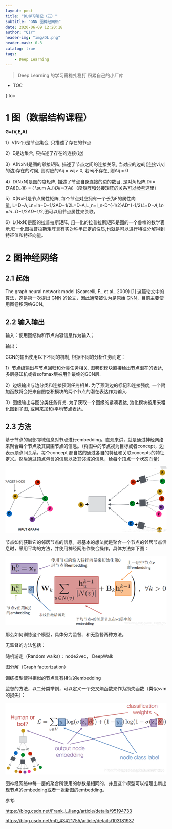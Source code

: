 ```yaml
---
layout: post
title: "DL学习笔记（五）"
subtitle: "GNN 图神经网络"
date: 2020-06-09 12:20:18
author: "QIY"
header-img: "img/DL.png"
header-mask: 0.3
catalog: true
tags:
    - Deep Learning
---
```


> Deep Learning 的学习需稳扎稳打 积累自己的小厂库

* TOC

{:toc


# 1 图（数据结构课程）

**G=(V,E,A)**

1）V(N个)是节点集合, 只描述了存在的节点

2）E是边集合, 只描述了存在的连接(边)

3）A(NxN)是图的邻接矩阵, 描述了节点之间的连接关系,
当对应的边eij(连接vi,vj的边)存在的时候, 则对应的Aij = wij\> 0, 若eij不存在,
则Aij = 0

4）D(NxN)是图的度矩阵, 描述了节点自身连接的边的数目, 是对角矩阵,Dii=(∑Ai)D_{ii}
= ( \\sum
A_i)*Dii*​=(∑*Ai*​)（[度矩阵和邻接矩阵的关系可以参考这里](https://blog.csdn.net/Frank_LJiang/article/details/95214027)）

5）X(NxF)是节点属性矩阵,
每个节点对应拥有一个长为F的属性向量, L=D−A,Ln=In−D−1/2AD−1/2L=D-A,L_n=I_n-D\^{-1/2}AD\^{-1/2}*L*=*D*−*A*,*Ln*​=*In*​−*D*−1/2*AD*−1/2,图可以用节点属性来关联。

6）L(NxN)是图的拉普拉斯矩阵,
归一化的拉普拉斯矩阵是图的一个鲁棒的数学表示.归一化图拉普拉斯矩阵具有实对称半正定的性质,也就是可以进行特征分解得到特征值和特征向量。

# 2 图神经网络

## 2.1 起始

The graph neural network model (Scarselli, F., et al., 2009) [1]
这篇论文中的算法，这是第一次提出 GNN 的论文，因此通常被认为是原始
GNN，目前主要使用图卷积网络GCN。

## 2.2 输入输出

输入：使用图结构和节点内容信息作为输入；

输出：

GCN的输出使用以下不同的机制, 根据不同的分析任务而定：

1）节点级输出与节点回归和分类任务相关. 图卷积模块直接给出节点潜在的表达,
多层感知机或者softmax层被用作最终的GCN层.

2）边级输出与边分类和连接预测任务相关. 为了预测边的标记和连接强度,
一个附加函数将会把来自图卷积模块的两个节点的潜在表达作为输入.

3）图级输出与图分类任务有关. 为了获取一个图级的紧凑表达,
池化模块被用来粗化图到子图, 或用来加和/平均节点表达。

## 2.3 方法

基于节点的局部邻域信息对节点进行embedding。直观来讲，就是通过神经网络来聚合每个节点及其周围节点的信息。（将图中的节点视为目标或者concept，边表示顶点间关系。每个concept
都自然的通过各自的特征和关联concepts的特征定义。然后通过顶点包含的信息以及其邻域的信息，给每个顶点一个状态向量）

![](/img/in-post/200609_GNN/63f9dfb95bdce67e0eaeb964c8158ac3.png)

节点如何获取它的邻居节点的信息。最基本的想法就是聚合一个节点的邻居节点信息时，采用平均的方法，并使用神经网络作聚合操作，具体方法如下图：

![](/img/in-post/200609_GNN/6567c247fdcb809e00d787686a4a3c59.png)

那么如何训练这个模型，具体分为监督、和无监督两种方法。

无监督的方法包括：

随机游走（Random walks）：node2vec， DeepWalk

图分解（Graph factorization）

训练模型使得相似的节点具有相似的embedding

监督的方法，以二分类举例，可以定义一个交叉熵函数来作为损失函数（类似svm的损失）：

![](/img/in-post/200609_GNN/7552b140229686d1faafeb152e335969.png)

图神经网络中每一层的聚合所使用的参数是相同的，并且这个模型可以推理出新出现节点的embedding或者一张新图的embedding。

参考:

<https://blog.csdn.net/Frank_LJiang/article/details/95194733>

<https://blog.csdn.net/m0_43421755/article/details/103181937>
